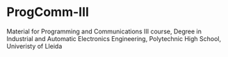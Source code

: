 # ProgComm-III
Material for Programming and Communications III course, Degree in Industrial and Automatic Electronics Engineering, Polytechnic High School, Univeristy of Lleida
